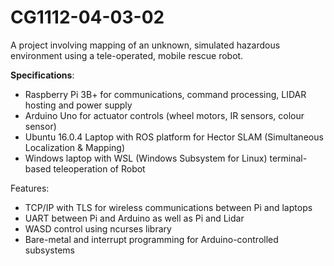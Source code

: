 # CG1112-04-03-02

A project involving mapping of an unknown, simulated hazardous environment using a tele-operated, mobile rescue robot. 

<b>Specifications</b>:

- Raspberry Pi 3B+ for communications, command processing, LIDAR hosting and power supply
- Arduino Uno for actuator controls (wheel motors, IR sensors, colour sensor)
- Ubuntu 16.0.4 Laptop with ROS platform for Hector SLAM (Simultaneous Localization & Mapping)
- Windows laptop with WSL (Windows Subsystem for Linux) terminal-based teleoperation of Robot

Features:
- TCP/IP with TLS for wireless communications between Pi and laptops
- UART between Pi and Arduino as well as Pi and Lidar
- WASD control using ncurses library
- Bare-metal and interrupt programming for Arduino-controlled subsystems
